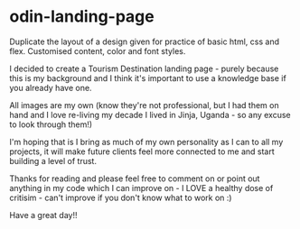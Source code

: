# odin-landing-page
Duplicate the layout of a design given for practice of basic html, css and flex. Customised content, color and font styles. 

I decided to create a Tourism Destination landing page - purely because this is my background and I think it's important to use a knowledge base if you already have one. 

All images are my own (know they're not professional, but I had them on hand and I love re-living my decade I lived in Jinja, Uganda - so any excuse to look through them!)

I'm hoping that is I bring as much of my own personality as I can to all my projects, it will make future clients feel more connected to me and start building a level of trust. 

Thanks for reading and please feel free to comment on or point out anything in my code which I can improve on - I LOVE a healthy dose of critisim - can't improve if you don't know what to work on :) 

Have a great day!!